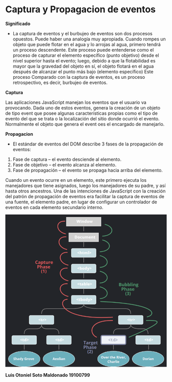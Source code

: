 # **Captura y Propagacion de eventos**

**Significado**
* La captura de eventos y el burbujeo de eventos son dos procesos opuestos. Puede haber una analogía muy apropiada. Cuando rompes un objeto que puede flotar en el agua y lo arrojas al agua, primero tendrá un proceso descendente. Este proceso puede entenderse como el proceso de capturar el elemento específico (punto objetivo) desde el nivel superior hasta el evento; luego, debido a que la flotabilidad es mayor que la gravedad del objeto en sí, el objeto flotará en el agua después de alcanzar el punto más bajo (elemento específico) Este proceso Comparado con la captura de eventos, es un proceso retrospectivo, es decir, burbujeo de eventos.


**Captura**

Las aplicaciones JavaScript manejan los eventos que el usuario va provocando.  Dada uno de estos eventos, genera la creación de un objeto de tipo event que posee algunas características propias como el tipo de evento del que se trata o la localización del sitio donde ocurrió el evento.  Normalmente el objeto que genera el event oes el encargado de manejarlo.


**Propagacion**

* El estándar de eventos del DOM describe 3 fases de la propagación de eventos:

1. Fase de captura – el evento desciende al elemento.
2. Fase de objetivo – el evento alcanza al elemento.
3. Fase de propagación – el evento se propaga hacia arriba del elemento.
   
Cuando un evento ocurre en un elemento, este primero ejecuta los manejadores que tiene asignados, luego los manejadores de su padre, y así hasta otros ancestros.
Una de las intenciones de JavaScript con la creación del patrón de propagación de eventos era facilitar la captura de eventos de una fuente, el elemento padre, en lugar de configurar un controlador de eventos en cada elemento secundario interno.

![Ejemplo](Phase.png)

**Luis Otoniel Soto Maldonado 19100799**
